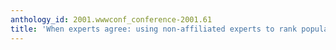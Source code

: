 ```yaml
---
anthology_id: 2001.wwwconf_conference-2001.61
title: 'When experts agree: using non-affiliated experts to rank popular topics'
---
```

